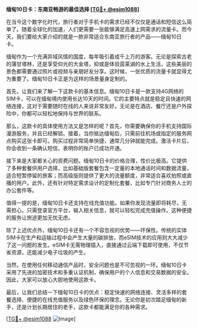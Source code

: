 **缅甸10日卡：东南亚畅游的最佳选择 [[TG💪+ @esim1088](https://t.me/s/esim1088)]**

在当今这个数字化时代，旅行者对于手机卡的需求已经不仅仅是通话和短信这么简单了。随着全球化的加速，人们更需要一张能够满足高速上网需求的流量卡。而今天，我们要给大家介绍的就是一款非常适合东南亚旅行者的产品——缅甸10日卡。

缅甸作为一个充满异域风情的国度，每年吸引着成千上万的游客。无论是探索古老的蒲甘塔林，还是享受仰光的大金塔，抑或是体验茵莱湖的水上生活，这些美丽的景色都需要通过照片或视频与亲朋好友分享。这时候，一张优质的流量卡就显得尤为重要了。缅甸10日卡正是为这样的场景量身定制的。

首先，让我们来了解一下这款卡的基本信息。缅甸10日卡是一款支持4G网络的SIM卡，可以在缅甸境内使用长达10天的时间。它的主要特点就是稳定且快速的网络连接，这对于需要随时在线的人来说非常友好。无论是在酒店、餐厅还是户外探险中，你都可以轻松地保持与世界的联系。

那么，这款卡的具体使用方法又是怎样的呢？首先，你需要确保你的手机支持国际漫游服务，并且已经解锁。接着，当你抵达缅甸后，只需前往机场或指定的服务网点购买这张卡即可。购买过程非常简单快捷，通常几分钟就能完成。激活卡片后，你会收到一条确认短信，表明你的账户已成功开通。

接下来是大家都关心的资费问题。缅甸10日卡的价格合理，性价比极高。它提供了多种套餐供用户选择，比如基础版套餐包含一定量的本地通话时间和数据流量，适合短暂停留的旅客；而高级版则提供了更大的流量额度，非常适合喜欢拍照或直播的用户。此外，还有针对特定需求设计的定制化套餐，比如专门针对商务人士的办公套件等。

值得一提的是，缅甸10日卡还支持在线充值功能。如果你发现流量即将耗尽，无需担心，只需登录官方平台，输入相关信息，就可以轻松完成充值操作。这种便捷的服务让旅途更加无忧无虑。

除了上述优点外，缅甸10日卡还有一个不容忽视的优势——环保性。传统的实体SIM卡在生产和运输过程中会产生大量的碳排放，而eSIM技术的应用则大大减少了这一问题的发生。eSIM卡无需物理插入，直接通过云端下载即可使用，不仅节省资源，还能减少电子垃圾的产生。

当然，在使用任何移动通信产品时，安全问题也是不可忽视的一环。缅甸10日卡采用了先进的加密技术和多重认证机制，确保用户的个人信息和交易数据的安全。因此，大家可以放心大胆地使用这款卡。

最后，让我们总结一下缅甸10日卡的优点：稳定快速的网络连接、灵活多样的套餐选择、便捷的在线充值服务以及绿色环保的理念。无论你是初次踏足缅甸的新手，还是计划长期居住的老手，这款卡都能满足你的各种需求。

[[TG💪+ @esim1088](https://t.me/s/esim1088) ![Image](https://i.postimg.cc/4NQfJmqS/Snipaste-2025-05-13-00-14-12.png)]